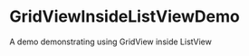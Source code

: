 GridViewInsideListViewDemo
==========================

A demo demonstrating using GridView inside ListView

